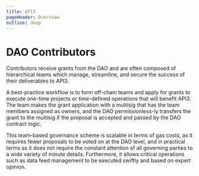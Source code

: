 ```yaml
---
title: API3
pageHeader: Overview
outline: deep
---
```


<PageHeader/>

# DAO Contributors

Contributors receive grants from the DAO and are often composed of hierarchical
teams which manage, streamline, and secure the success of their deliverables to
API3.

A best-practice workflow is to form off-chain teams and apply for grants to
execute one-time projects or time-defined operations that will benefit API3. The
team makes the grant application with a multisig that has the team members
assigned as owners, and the DAO permissionless-ly transfers the grant to the
multisig if the proposal is accepted and passed by the DAO contract logic.

This team-based governance scheme is scalable in terms of gas costs, as it
requires fewer proposals to be voted on at the DAO level, and in practical terms
as it does not require the constant attention of all governing parties to a wide
variety of minute details. Furthermore, it allows critical operations such as
data feed management to be executed swiftly and based on expert opinion.
